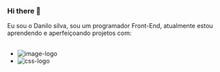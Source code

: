 ### Hi there 👋

Eu sou o Danilo silva, sou um programador Front-End, atualmente estou aprendendo e aperfeiçoando projetos com:
<br>
<br>

- <img src="https://img.shields.io/badge/HTML5-E34F26.svg?style=for-the-badge&logo=HTML5&logoColor=white" alt= image-logo />

-  <img src="https://img.shields.io/badge/CSS3-1572B6.svg?style=for-the-badge&logo=CSS3&logoColor=white" alt= css-logo />


